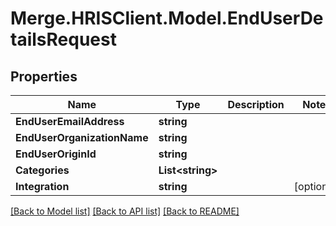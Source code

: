 # Merge.HRISClient.Model.EndUserDetailsRequest

## Properties

Name | Type | Description | Notes
------------ | ------------- | ------------- | -------------
**EndUserEmailAddress** | **string** |  | 
**EndUserOrganizationName** | **string** |  | 
**EndUserOriginId** | **string** |  | 
**Categories** | **List&lt;string&gt;** |  | 
**Integration** | **string** |  | [optional] 

[[Back to Model list]](../README.md#documentation-for-models) [[Back to API list]](../README.md#documentation-for-api-endpoints) [[Back to README]](../README.md)

